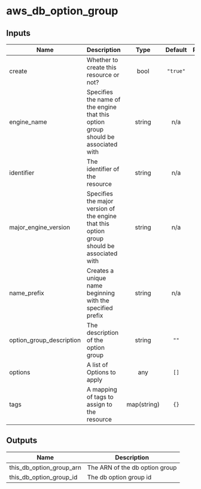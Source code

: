 # aws_db_option_group

<!-- BEGINNING OF PRE-COMMIT-TERRAFORM DOCS HOOK -->
## Inputs

| Name | Description | Type | Default | Required |
|------|-------------|:----:|:-----:|:-----:|
| create | Whether to create this resource or not? | bool | `"true"` | no |
| engine\_name | Specifies the name of the engine that this option group should be associated with | string | n/a | yes |
| identifier | The identifier of the resource | string | n/a | yes |
| major\_engine\_version | Specifies the major version of the engine that this option group should be associated with | string | n/a | yes |
| name\_prefix | Creates a unique name beginning with the specified prefix | string | n/a | yes |
| option\_group\_description | The description of the option group | string | `""` | no |
| options | A list of Options to apply | any | `[]` | no |
| tags | A mapping of tags to assign to the resource | map(string) | `{}` | no |

## Outputs

| Name | Description |
|------|-------------|
| this\_db\_option\_group\_arn | The ARN of the db option group |
| this\_db\_option\_group\_id | The db option group id |

<!-- END OF PRE-COMMIT-TERRAFORM DOCS HOOK -->
